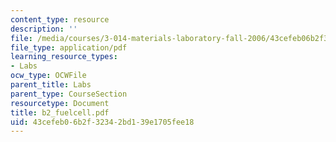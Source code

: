 ```yaml
---
content_type: resource
description: ''
file: /media/courses/3-014-materials-laboratory-fall-2006/43cefeb06b2f32342bd139e1705fee18_b2_fuelcell.pdf
file_type: application/pdf
learning_resource_types:
- Labs
ocw_type: OCWFile
parent_title: Labs
parent_type: CourseSection
resourcetype: Document
title: b2_fuelcell.pdf
uid: 43cefeb0-6b2f-3234-2bd1-39e1705fee18
---
```

